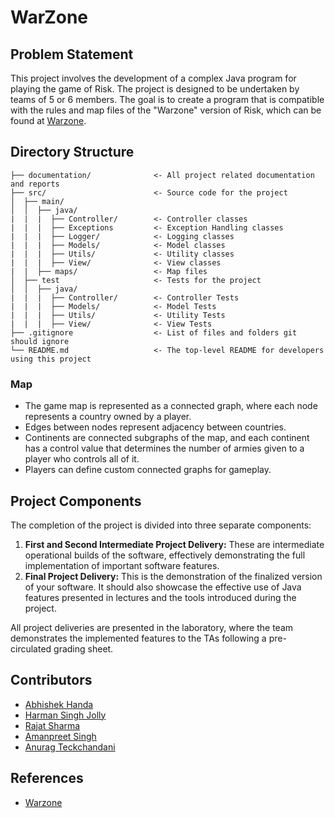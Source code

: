 # WarZone

## Problem Statement
This project involves the development of a complex Java program for playing the game of Risk. The project is designed to be undertaken by teams of 5 or 6 members. The goal is to create a program that is compatible with the rules and map files of the "Warzone" version of Risk, which can be found at [Warzone](https://www.warzone.com/).

## Directory Structure

```
├── documentation/              <- All project related documentation and reports
├── src/                        <- Source code for the project
│  ├── main/
│  │  ├── java/
|  |  |  ├── Controller/        <- Controller classes
|  |  |  ├── Exceptions         <- Exception Handling classes
|  |  |  ├── Logger/            <- Logging classes
|  |  |  ├── Models/            <- Model classes
|  |  |  ├── Utils/             <- Utility classes
|  |  |  ├── View/              <- View classes
|  |  ├── maps/                 <- Map files
│  ├── test                     <- Tests for the project
│  │  ├── java/          
|  |  |  ├── Controller/        <- Controller Tests
|  |  |  ├── Models/            <- Model Tests
|  |  |  ├── Utils/             <- Utility Tests
|  |  |  ├── View/              <- View Tests
├── .gitignore                  <- List of files and folders git should ignore
└── README.md                   <- The top-level README for developers using this project 
```
### Map
- The game map is represented as a connected graph, where each node represents a country owned by a player.
- Edges between nodes represent adjacency between countries.
- Continents are connected subgraphs of the map, and each continent has a control value that determines the number of armies given to a player who controls all of it.
- Players can define custom connected graphs for gameplay.

## Project Components
The completion of the project is divided into three separate components:
1. **First and Second Intermediate Project Delivery:** These are intermediate operational builds of the software, effectively demonstrating the full implementation of important software features.
2. **Final Project Delivery:** This is the demonstration of the finalized version of your software. It should also showcase the effective use of Java features presented in lectures and the tools introduced during the project.

All project deliveries are presented in the laboratory, where the team demonstrates the implemented features to the TAs following a pre-circulated grading sheet.

## Contributors
- [Abhishek Handa](https://github.com/abhishekhandacse)
- [Harman Singh Jolly](https://github.com/coderjolly)
- [Rajat Sharma](https://github.com/rajatjc)
- [Amanpreet Singh](https://github.com/amanpreetbatra)
- [Anurag Teckchandani](https://github.com/anurag444)

## References
- [Warzone](https://www.warzone.com/)
